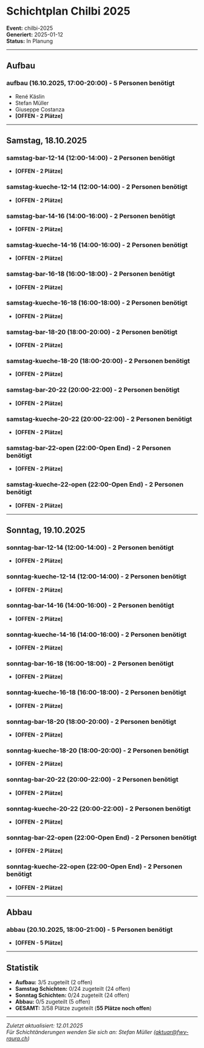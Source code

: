 # Schichtplan Chilbi 2025

**Event:** chilbi-2025  
**Generiert:** 2025-01-12  
**Status:** In Planung  

---

## Aufbau
### aufbau (16.10.2025, 17:00-20:00) - 5 Personen benötigt
- René Käslin
- Stefan Müller
- Giuseppe Costanza
- **[OFFEN - 2 Plätze]**


---

## Samstag, 18.10.2025

### samstag-bar-12-14 (12:00-14:00) - 2 Personen benötigt
- **[OFFEN - 2 Plätze]**

### samstag-kueche-12-14 (12:00-14:00) - 2 Personen benötigt
- **[OFFEN - 2 Plätze]**

### samstag-bar-14-16 (14:00-16:00) - 2 Personen benötigt
- **[OFFEN - 2 Plätze]**

### samstag-kueche-14-16 (14:00-16:00) - 2 Personen benötigt
- **[OFFEN - 2 Plätze]**

### samstag-bar-16-18 (16:00-18:00) - 2 Personen benötigt
- **[OFFEN - 2 Plätze]**

### samstag-kueche-16-18 (16:00-18:00) - 2 Personen benötigt
- **[OFFEN - 2 Plätze]**

### samstag-bar-18-20 (18:00-20:00) - 2 Personen benötigt
- **[OFFEN - 2 Plätze]**

### samstag-kueche-18-20 (18:00-20:00) - 2 Personen benötigt
- **[OFFEN - 2 Plätze]**

### samstag-bar-20-22 (20:00-22:00) - 2 Personen benötigt
- **[OFFEN - 2 Plätze]**

### samstag-kueche-20-22 (20:00-22:00) - 2 Personen benötigt
- **[OFFEN - 2 Plätze]**

### samstag-bar-22-open (22:00-Open End) - 2 Personen benötigt
- **[OFFEN - 2 Plätze]**

### samstag-kueche-22-open (22:00-Open End) - 2 Personen benötigt
- **[OFFEN - 2 Plätze]**

---

## Sonntag, 19.10.2025

### sonntag-bar-12-14 (12:00-14:00) - 2 Personen benötigt
- **[OFFEN - 2 Plätze]**

### sonntag-kueche-12-14 (12:00-14:00) - 2 Personen benötigt
- **[OFFEN - 2 Plätze]**

### sonntag-bar-14-16 (14:00-16:00) - 2 Personen benötigt
- **[OFFEN - 2 Plätze]**

### sonntag-kueche-14-16 (14:00-16:00) - 2 Personen benötigt
- **[OFFEN - 2 Plätze]**

### sonntag-bar-16-18 (16:00-18:00) - 2 Personen benötigt
- **[OFFEN - 2 Plätze]**

### sonntag-kueche-16-18 (16:00-18:00) - 2 Personen benötigt
- **[OFFEN - 2 Plätze]**

### sonntag-bar-18-20 (18:00-20:00) - 2 Personen benötigt
- **[OFFEN - 2 Plätze]**

### sonntag-kueche-18-20 (18:00-20:00) - 2 Personen benötigt
- **[OFFEN - 2 Plätze]**

### sonntag-bar-20-22 (20:00-22:00) - 2 Personen benötigt
- **[OFFEN - 2 Plätze]**

### sonntag-kueche-20-22 (20:00-22:00) - 2 Personen benötigt
- **[OFFEN - 2 Plätze]**

### sonntag-bar-22-open (22:00-Open End) - 2 Personen benötigt
- **[OFFEN - 2 Plätze]**

### sonntag-kueche-22-open (22:00-Open End) - 2 Personen benötigt
- **[OFFEN - 2 Plätze]**

---

## Abbau
### abbau (20.10.2025, 18:00-21:00) - 5 Personen benötigt
- **[OFFEN - 5 Plätze]**

---

## Statistik
- **Aufbau:** 3/5 zugeteilt (2 offen)
- **Samstag Schichten:** 0/24 zugeteilt (24 offen)
- **Sonntag Schichten:** 0/24 zugeteilt (24 offen)  
- **Abbau:** 0/5 zugeteilt (5 offen)
- **GESAMT:** 3/58 Plätze zugeteilt (**55 Plätze noch offen**)

---

*Zuletzt aktualisiert: 12.01.2025*  
*Für Schichtänderungen wenden Sie sich an: Stefan Müller (aktuar@fwv-raura.ch)*
